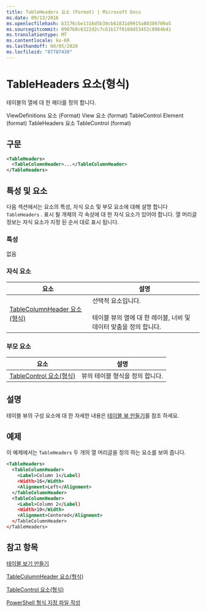 ```yaml
---
title: TableHeaders 요소 (Format) | Microsoft Docs
ms.date: 09/13/2016
ms.openlocfilehash: b3176cbe1316d5b30cb61831d9915a80389709a5
ms.sourcegitcommit: 0907b8c6322d2c7c61b17f8168d53452c8964b41
ms.translationtype: MT
ms.contentlocale: ko-KR
ms.lasthandoff: 08/05/2020
ms.locfileid: "87787430"
---
```

# <a name="tableheaders-element-format"></a>TableHeaders 요소(형식)

테이블의 열에 대 한 헤더를 정의 합니다.

ViewDefinitions 요소 (Format) View 요소 (format) TableControl Element (format) TableHeaders 요소 TableControl (format)

## <a name="syntax"></a>구문

```xml
<TableHeaders>
  <TableColumnHeader>...</TableColumnHeader>
</TableHeaders>

```

## <a name="attributes-and-elements"></a>특성 및 요소

다음 섹션에서는 요소의 특성, 자식 요소 및 부모 요소에 대해 설명 합니다 `TableHeaders` . 표시 될 개체의 각 속성에 대 한 자식 요소가 있어야 합니다. 열 머리글 정보는 자식 요소가 지정 된 순서 대로 표시 됩니다.

### <a name="attributes"></a>특성

없음

### <a name="child-elements"></a>자식 요소

|요소|설명|
|-------------|-----------------|
|[TableColumnHeader 요소(형식)](./tablecolumnheader-element-format.md)|선택적 요소입니다.<br /><br /> 테이블 뷰의 열에 대 한 레이블, 너비 및 데이터 맞춤을 정의 합니다.|

### <a name="parent-elements"></a>부모 요소

|요소|설명|
|-------------|-----------------|
|[TableControl 요소(형식)](./tablecontrol-element-format.md)|뷰의 테이블 형식을 정의 합니다.|

## <a name="remarks"></a>설명

테이블 뷰의 구성 요소에 대 한 자세한 내용은 [테이블 뷰 만들기](./creating-a-table-view.md)를 참조 하세요.

## <a name="example"></a>예제

이 예제에서는 `TableHeaders` 두 개의 열 머리글을 정의 하는 요소를 보여 줍니다.

```xml
<TableHeaders>
  <TableColumnHeader>
    <Label>Column 1</Label)
    <Width>16</Width>
    <Alignment>Left</Alignment>
  </TableColumnHeader>
  <TableColumnHeader>
    <Label>Column 2</Label)
    <Width>10</Width>
    <Alignment>Centered</Alignment>
  </TableColumnHeader>
</TableHeaders>
```

## <a name="see-also"></a>참고 항목

[테이블 보기 만들기](./creating-a-table-view.md)

[TableColumnHeader 요소(형식)](./tablecolumnheader-element-format.md)

[TableControl 요소(형식)](./tablecontrol-element-format.md)

[PowerShell 형식 지정 파일 작성](./writing-a-powershell-formatting-file.md)
